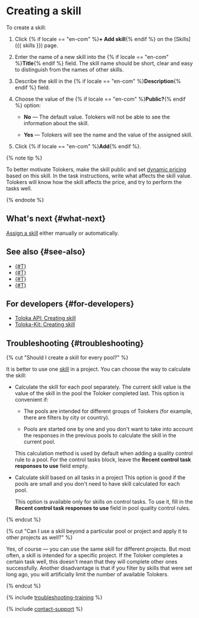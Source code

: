 # Creating a skill

To create a skill:

1. Click {% if locale == "en-com" %}**+ Add skill**{% endif %} on the [Skills]({{ skills }}) page.

1. Enter the name of a new skill into the {% if locale == "en-com" %}**Title**{% endif %} field. The skill name should be short, clear and easy to distinguish from the names of other skills.

1. Describe the skill in the {% if locale == "en-com" %}**Description**{% endif %} field.

1. Choose the value of the {% if locale == "en-com" %}**Public?**{% endif %} option:

    - **No** — The default value. Tolokers will not be able to see the information about the skill.

    - **Yes** — Tolokers will see the name and the value of the assigned skill.

1. Click {% if locale == "en-com" %}**Add**{% endif %}.

{% note tip %}

To better motivate Tolokers, make the skill public and set [dynamic pricing](../../glossary.md#dynamic-pricing) based on this skill. In the task instructions, write what affects the skill value. Tolokers will know how the skill affects the price, and try to perform the tasks well.

{% endnote %}

## What's next {#what-next}

[Assign a skill](nav-assign.md) either manually or automatically.

## See also {#see-also}

- [{#T}](nav-use.md)
- [{#T}](nav-edit.md)
- [{#T}](nav-delete.md)
- [{#T}](filters.md)

## For developers {#for-developers}

- [Toloka API: Creating skill](../../api/concepts/create-skill.md)
- [Toloka-Kit: Creating skill](../../toloka-kit/reference/toloka.client.TolokaClient.create_skill.md)

## Troubleshooting {#troubleshooting}

{% cut "Should I create a skill for every pool?" %}

It is better to use one [skill](../../glossary.md#skill) in a project. You can choose the way to calculate the skill:

- Calculate the skill for each pool separately. The current skill value is the value of the skill in the pool the Toloker completed last. This option is convenient if:

    - The pools are intended for different groups of Tolokers (for example, there are filters by city or country).

    - Pools are started one by one and you don't want to take into account the responses in the previous pools to calculate the skill in the current pool.

    This calculation method is used by default when adding a quality control rule to a pool. For the control tasks block, leave the **Recent control task responses to use** field empty.

- Calculate skill based on all tasks in a project This option is good if the pools are small and you don't need to have skill calculated for each pool.

    This option is available only for skills on control tasks. To use it, fill in the **Recent control task responses to use** field in pool quality control rules.

{% endcut %}

{% cut "Can I use a skill beyond a particular pool or project and apply it to other projects as well?" %}

Yes, of course — you can use the same skill for different projects. But most often, a skill is intended for a specific project. If the Toloker completes a certain task well, this doesn't mean that they will complete other ones successfully. Another disadvantage is that if you filter by skills that were set long ago, you will artificially limit the number of available Tolokers.

{% endcut %}

{% include [troubleshooting-training](../_includes/troubleshooting/users/training.md) %}

{% include [contact-support](../_includes/contact-support.md) %}